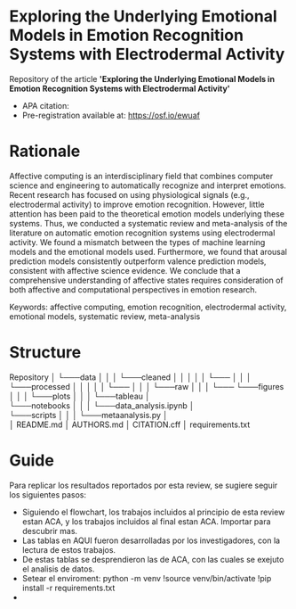 # Exploring the Underlying Emotional Models in Emotion Recognition Systems with Electrodermal Activity
Repository of the article **'Exploring the Underlying Emotional Models in Emotion Recognition Systems with Electrodermal Activity'**
* APA citation: 
* Pre-registration available at: https://osf.io/ewuaf

# Rationale
Affective computing is an interdisciplinary field that combines computer science and engineering to automatically recognize and interpret emotions. Recent research has focused on using physiological signals (e.g., electrodermal activity) to improve emotion recognition. However, little attention has been paid to the theoretical emotion models underlying these systems. Thus, we conducted a systematic review and meta-analysis of the literature on automatic emotion recognition systems using electrodermal activity. We found a mismatch between the types of machine learning models and the emotional models used. Furthermore, we found that arousal prediction models consistently outperform valence prediction models, consistent with affective science evidence. We conclude that a comprehensive understanding of affective states requires consideration of both affective and computational perspectives in emotion research.

Keywords: affective computing, emotion recognition, electrodermal activity, emotional models, systematic review, meta-analysis 

# Structure
Repository
│
└───data
│    │
│    └───cleaned
│    │   │
│    │   └───
│    │
│    └───processed
│    │   │
│    │   └───
│    │
│    └───raw
│        │
│        └───
└───figures
│    │
│    └───plots
│    │
│    └───tableau
│    
└───notebooks
│    │
│    └───data_analysis.ipynb
│    
└───scripts
│    │
│    └───metaanalysis.py
│    
│   README.md
│   AUTHORS.md
│   CITATION.cff
│   requirements.txt

# Guide
Para replicar los resultados reportados por esta review, se sugiere seguir los siguientes pasos:
* Siguiendo el flowchart, los trabajos incluidos al principio de esta review estan ACA, y los trabajos incluidos al final estan ACA. Importar para descubrir mas.
* Las tablas en AQUI fueron desarrolladas por los investigadores, con la lectura de estos trabajos. 
* De estas tablas se desprendieron las de ACA, con las cuales se exejuto el analisis de datos.
* Setear el enviroment:
 python<version> -m venv <virtual-environment-name>
!source venv/bin/activate
!pip install -r requirements.txt
* 